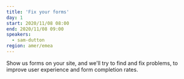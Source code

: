 ```yaml
---
title: 'Fix your forms'
day: 1
start: 2020/11/08 08:00
end: 2020/11/08 09:00
speakers:
  - sam-dutton
region: amer/emea
---
```


Show us forms on your site, and we'll try to find and fix problems, to improve user experience and form completion rates.
